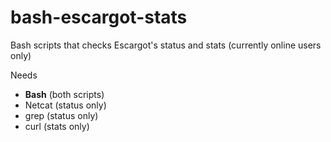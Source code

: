 # bash-escargot-stats
Bash scripts that checks Escargot's status and stats (currently online users only)

Needs
* **Bash** (both scripts)
* Netcat (status only)
* grep  (status only)
* curl (stats only)

